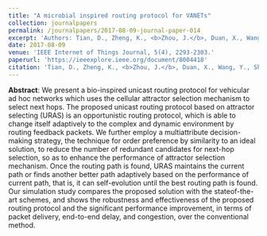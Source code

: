 ```yaml
---
title: "A microbial inspired routing protocol for VANETs"
collection: journalpapers
permalink: /journalpapers/2017-08-09-journal-paper-014
excerpt: 'Authors: Tian, D., Zheng, K., <b>Zhou, J.</b>, Duan, X., Wang, Y., Sheng, Z., & Ni, Q.'
date: 2017-08-09
venue: 'IEEE Internet of Things Journal, 5(4), 2293-2303.'
paperurl: 'https://ieeexplore.ieee.org/document/8004418'
citation: 'Tian, D., Zheng, K., <b>Zhou, J.</b>, Duan, X., Wang, Y., Sheng, Z., & Ni, Q. (2018). A microbial inspired routing protocol for VANETs. IEEE Internet of Things Journal, 5(4), 2293-2303.'
---
```


**Abstract**: We present a bio-inspired unicast routing protocol for vehicular ad hoc networks which uses the cellular attractor selection mechanism to select next hops. The proposed unicast routing protocol based on attractor selecting (URAS) is an opportunistic routing protocol, which is able to change itself adaptively to the complex and dynamic environment by routing feedback packets. We further employ a multiattribute decision-making strategy, the technique for order preference by similarity to an ideal solution, to reduce the number of redundant candidates for next-hop selection, so as to enhance the performance of attractor selection mechanism. Once the routing path is found, URAS maintains the current path or finds another better path adaptively based on the performance of current path, that is, it can self-evolution until the best routing path is found. Our simulation study compares the proposed solution with the stateof-the-art schemes, and shows the robustness and effectiveness of the proposed routing protocol and the significant performance improvement, in terms of packet delivery, end-to-end delay, and congestion, over the conventional method.
